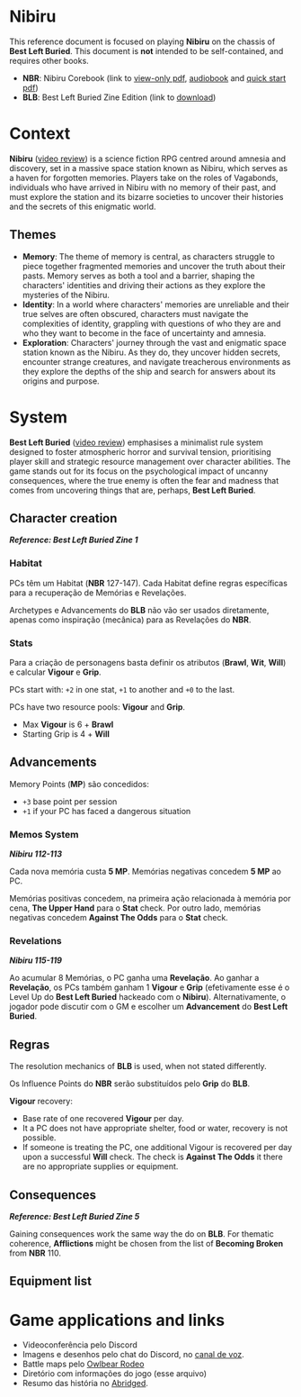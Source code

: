 # Nibiru

This reference document is focused on playing **Nibiru** on the chassis of **Best Left Buried**. This document is **not** intended to be self-contained, and requires other books.

- **NBR**: Nibiru Corebook (link to [view-only pdf](https://drive.google.com/file/d/1URcfPk1QZ9THsut93cAh1oE-LuC2SrhR/view?usp=drivesdk), [audiobook](https://drive.google.com/drive/folders/1gbu8fkHxuS4QtTdKzpWcG7nJI8Qs36nW?usp=sharing) and [quick start pdf](https://drive.google.com/open?id=1gZm7M3invVbja-GQB1VEybxdopLC5Mot&usp=drive_fs))
- **BLB**: Best Left Buried Zine Edition (link to [download](https://soulmuppet-store.co.uk/products/best-left-buried-zini-edition))

# Context
  
**Nibiru** ([video review](https://www.youtube.com/watch?v=UBACC2zOlj8)) is a science fiction RPG centred around amnesia and discovery, set in a massive space station known as Nibiru, which serves as a haven for forgotten memories. Players take on the roles of Vagabonds, individuals who have arrived in Nibiru with no memory of their past, and must explore the station and its bizarre societies to uncover their histories and the secrets of this enigmatic world.

## Themes

- **Memory**: The theme of memory is central, as characters struggle to piece together fragmented memories and uncover the truth about their pasts. Memory serves as both a tool and a barrier, shaping the characters' identities and driving their actions as they explore the mysteries of the Nibiru.
- **Identity**: In a world where characters' memories are unreliable and their true selves are often obscured, characters must navigate the complexities of identity, grappling with questions of who they are and who they want to become in the face of uncertainty and amnesia.
- **Exploration**: Characters' journey through the vast and enigmatic space station known as the Nibiru. As they do, they uncover hidden secrets, encounter strange creatures, and navigate treacherous environments as they explore the depths of the ship and search for answers about its origins and purpose.

# System

**Best Left Buried** ([video review](https://www.youtube.com/watch?v=H3RFTmq4L1U)) emphasises a minimalist rule system designed to foster atmospheric horror and survival tension, prioritising player skill and strategic resource management over character abilities. The game stands out for its focus on the psychological impact of uncanny consequences, where the true enemy is often the fear and madness that comes from uncovering things that are, perhaps, **Best Left Buried**.

## Character creation
***Reference: Best Left Buried Zine 1***

### Habitat

PCs têm um Habitat (**NBR** 127-147). Cada Habitat define regras específicas para a recuperação de Memórias e Revelações.

Archetypes e Advancements do **BLB** não vão ser usados diretamente, apenas como inspiração (mecânica) para as Revelações do **NBR**.
### Stats

Para a criação de personagens basta definir os atributos (**Brawl**, **Wit**, **Will**) e calcular **Vigour** e **Grip**.

PCs start with: `+2` in one stat, `+1` to another and `+0` to the last.

PCs have two resource pools: **Vigour** and **Grip**.
- Max **Vigour** is 6 + **Brawl**
- Starting Grip is 4 + **Will**

## Advancements

Memory Points (**MP**) são concedidos:
- `+3` base point per session
- `+1` if your PC has faced a dangerous situation

### Memos System
***Nibiru 112-113***

Cada nova memória custa **5 MP**. Memórias negativas concedem **5 MP** ao PC.

Memórias positivas concedem, na primeira ação relacionada à memória por cena, **The Upper Hand** para o **Stat** check. Por outro lado, memórias negativas concedem **Against The Odds** para o **Stat** check.
### Revelations
***Nibiru 115-119***

Ao acumular 8 Memórias, o PC ganha uma **Revelação**. Ao ganhar a **Revelação**, os PCs também ganham 1 **Vigour** e **Grip** (efetivamente esse é o Level Up do **Best Left Buried** hackeado com o **Nibiru**). Alternativamente, o jogador pode discutir com o GM e escolher um **Advancement** do **Best Left Buried**.

## Regras

The resolution mechanics of **BLB** is used, when not stated differently.

Os Influence Points do **NBR** serão substituídos pelo **Grip** do **BLB**.

**Vigour** recovery:  
- Base rate of one recovered **Vigour** per day.
- It a PC does not have appropriate shelter, food or water, recovery is not possible.
- If someone is treating the PC, one additional Vigour is recovered per day upon a successful **Will** check. The check is **Against The Odds** it there are no appropriate supplies or equipment.

## Consequences
***Reference: Best Left Buried Zine 5***

Gaining consequences work the same way the do on **BLB**. For thematic coherence, **Afflictions** might be chosen from the list of **Becoming Broken** from **NBR** 110.

## Equipment list


# Game applications and links

- Videoconferência pelo Discord
- Imagens e desenhos pelo chat do Discord, no [canal de voz](https://discord.com/channels/1060840338777964565/1203621181891018802).
- Battle maps pelo [Owlbear Rodeo](https://www.owlbear.rodeo/room/v2Qv-R8VSF1R/Nibiru)
- Diretório com informações do jogo (esse arquivo)
- Resumo das história no [Abridged](https://github.com/efsalvarenga/terraCampaigns_published/blob/main/nibiru/Abridged.md).
